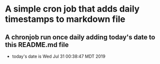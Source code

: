 A simple cron job that adds daily timestamps to markdown file
============================================================
## A chronjob run once daily adding today's date to this README.md file
* today's date is Wed Jul 31 00:38:47 MDT 2019
